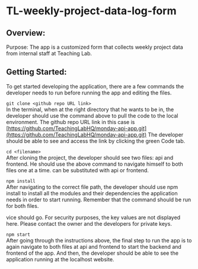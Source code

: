 # TL-weekly-project-data-log-form

## Overview:

Purpose: The app is a customized form that collects weekly project data from internal staff at Teaching Lab.

## Getting Started:

To get started developing the application, there are a few commands the developer needs to run before running the app and editing the files.

`git clone <github repo URL link>`<br />
In the terminal, when at the right directory that he wants to be in, the developer should use the command above to pull the code to the local environment. The github repo URL link in this case is [https://github.com/TeachingLabHQ/monday-api-app.git](https://github.com/TeachingLabHQ/monday-api-app.git) The developer should be able to see and access the link by clicking the green Code tab.

`cd <filename>`<br />
After cloning the project, the developer should see two files: api and frontend. He should use the above command to navigate himself to both files one at a time. <filename> can be substituted with api or frontend.

`npm install`<br />
After navigating to the correct file path, the developer should use npm install to install all the modules and their dependencies the application needs in order to start running. Remember that the command should be run for both files.

vice should go. For security purposes, the key values are not displayed here. Please contact the owner and the developers for private keys.

`npm start`<br />
After going through the instructions above, the final step to run the app is to again navigate to both files at api and frontend to start the backend and frontend of the app. And then, the developer should be able to see the application running at the localhost website.
